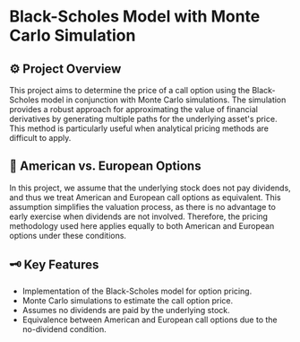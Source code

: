 # Black-Scholes Model with Monte Carlo Simulation

## ⚙️ Project Overview

This project aims to determine the price of a call option using the Black-Scholes model in conjunction with Monte Carlo simulations. The simulation provides a robust approach for approximating the value of financial derivatives by generating multiple paths for the underlying asset's price. This method is particularly useful when analytical pricing methods are difficult to apply.

## 🥊 American vs. European Options
In this project, we assume that the underlying stock does not pay dividends, and thus we treat American and European call options as equivalent. This assumption simplifies the valuation process, as there is no advantage to early exercise when dividends are not involved. Therefore, the pricing methodology used here applies equally to both American and European options under these conditions.

## 🗝️ Key Features
- Implementation of the Black-Scholes model for option pricing.
- Monte Carlo simulations to estimate the call option price.
- Assumes no dividends are paid by the underlying stock.
- Equivalence between American and European call options due to the no-dividend condition.
